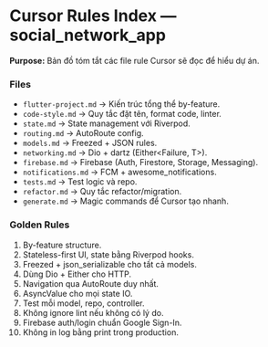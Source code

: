 # Cursor Rules Index — social_network_app

**Purpose:** Bản đồ tóm tắt các file rule Cursor sẽ đọc để hiểu dự án.

### Files

- `flutter-project.md` → Kiến trúc tổng thể by-feature.
- `code-style.md` → Quy tắc đặt tên, format code, linter.
- `state.md` → State management với Riverpod.
- `routing.md` → AutoRoute config.
- `models.md` → Freezed + JSON rules.
- `networking.md` → Dio + dartz (Either<Failure, T>).
- `firebase.md` → Firebase (Auth, Firestore, Storage, Messaging).
- `notifications.md` → FCM + awesome_notifications.
- `tests.md` → Test logic và repo.
- `refactor.md` → Quy tắc refactor/migration.
- `generate.md` → Magic commands để Cursor tạo nhanh.

### Golden Rules

1. By-feature structure.
2. Stateless-first UI, state bằng Riverpod hooks.
3. Freezed + json_serializable cho tất cả models.
4. Dùng Dio + Either cho HTTP.
5. Navigation qua AutoRoute duy nhất.
6. AsyncValue cho mọi state IO.
7. Test mỗi model, repo, controller.
8. Không ignore lint nếu không có lý do.
9. Firebase auth/login chuẩn Google Sign-In.
10. Không in log bằng print trong production.
